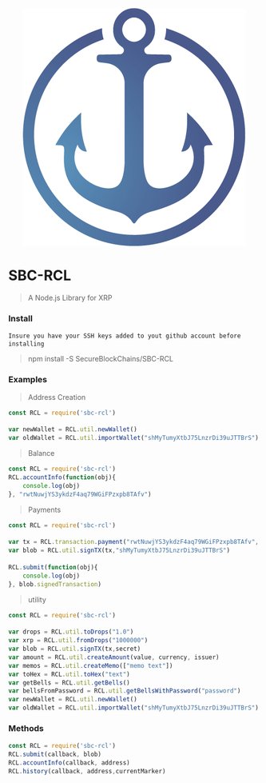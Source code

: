 <p align="center">
 <a href="https://www.secureblockchains.com/"><img src="https://github.com/SecureBlockChains/Assets/blob/master/Anchor.png" title="SBC" alt="SBC"></a>
</p>

# SBC-RCL

> A Node.js Library for XRP

### Install

```
Insure you have your SSH keys added to yout github account before installing
```

> npm install -S SecureBlockChains/SBC-RCL

### Examples

> Address Creation

```javascript
const RCL = require('sbc-rcl')

var newWallet = RCL.util.newWallet()
var oldWallet = RCL.util.importWallet("shMyTumyXtbJ75LnzrDi39uJTTBrS")
```

> Balance

```javascript
const RCL = require('sbc-rcl')
RCL.accountInfo(function(obj){
    console.log(obj)
}, "rwtNuwjYS3ykdzF4aq79WGiFPzxpb8TAfv")
```

> Payments

```javascript
const RCL = require('sbc-rcl')

var tx = RCL.transaction.payment("rwtNuwjYS3ykdzF4aq79WGiFPzxpb8TAfv", "rKhGZU6vVDtPLafbZAE6L5DUAwMQR6rYPa", "20", "5000", 5, ["test"])
var blob = RCL.util.signTX(tx,"shMyTumyXtbJ75LnzrDi39uJTTBrS")

RCL.submit(function(obj){
    console.log(obj)
}, blob.signedTransaction)
```

> utility

```javascript
const RCL = require('sbc-rcl')

var drops = RCL.util.toDrops("1.0")
var xrp = RCL.util.fromDrops("1000000")
var blob = RCL.util.signTX(tx,secret)
var amount = RCL.util.createAmount(value, currency, issuer)
var memos = RCL.util.createMemo(["memo text"])
var toHex = RCL.util.toHex("text")
var getBells = RCL.util.getBells()
var bellsFromPassword = RCL.util.getBellsWithPassword("password")
var newWallet = RCL.util.newWallet()
var oldWallet = RCL.util.importWallet("shMyTumyXtbJ75LnzrDi39uJTTBrS")
```

### Methods

```javascript
const RCL = require('sbc-rcl')
RCL.submit(callback, blob)
RCL.accountInfo(callback, address)
RCL.history(callback, address,currentMarker)
```

